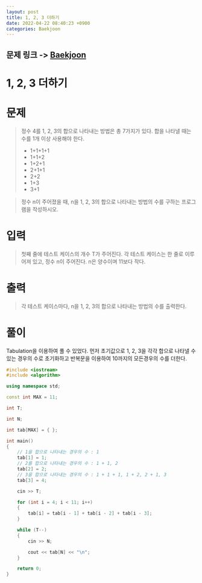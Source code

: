```yaml
---
layout: post
title: 1, 2, 3 더하기
date: 2022-04-22 08:40:23 +0900
categories: Baekjoon
---
```


## 문제 링크 -> [Baekjoon](https://www.acmicpc.net/problem/9095)
# 1, 2, 3 더하기

# 문제
> 정수 4를 1, 2, 3의 합으로 나타내는 방법은 총 7가지가 있다. 합을 나타낼 때는 수를 1개 이상 사용해야 한다.
> - 1+1+1+1
> - 1+1+2
> - 1+2+1
> - 2+1+1
> - 2+2
> - 1+3
> - 3+1

> 정수 n이 주어졌을 때, n을 1, 2, 3의 합으로 나타내는 방법의 수를 구하는 프로그램을 작성하시오.

# 입력
> 첫째 줄에 테스트 케이스의 개수 T가 주어진다. 각 테스트 케이스는 한 줄로 이루어져 있고, 정수 n이 주어진다. n은 양수이며 11보다 작다.

# 출력
> 각 테스트 케이스마다, n을 1, 2, 3의 합으로 나타내는 방법의 수를 출력한다.

# 풀이
Tabulation을 이용하여 풀 수 있었다. 먼저 초기값으로 1, 2, 3을 각각 합으로 나타낼 수 있는 경우의 수로 초기화하고 반복문을 이용하여 10까지의 모든경우의 수를 더한다.

```c++
#include <iostream>
#include <algorithm>

using namespace std;

const int MAX = 11;

int T;

int N;

int tab[MAX] = { };

int main()
{
    // 1을 합으로 나타내는 경우의 수 : 1
	tab[1] = 1;
    // 2를 합으로 나타내는 경우의 수 : 1 + 1, 2
	tab[2] = 2;
    // 3을 합으로 나타내는 경우의 수 : 1 + 1 + 1, 1 + 2, 2 + 1, 3
	tab[3] = 4;

	cin >> T;

	for (int i = 4; i < 11; i++)
	{
		tab[i] = tab[i - 1] + tab[i - 2] + tab[i - 3];
	}

	while (T--)
	{
		cin >> N;

		cout << tab[N] << "\n";
	}

	return 0;
}
```